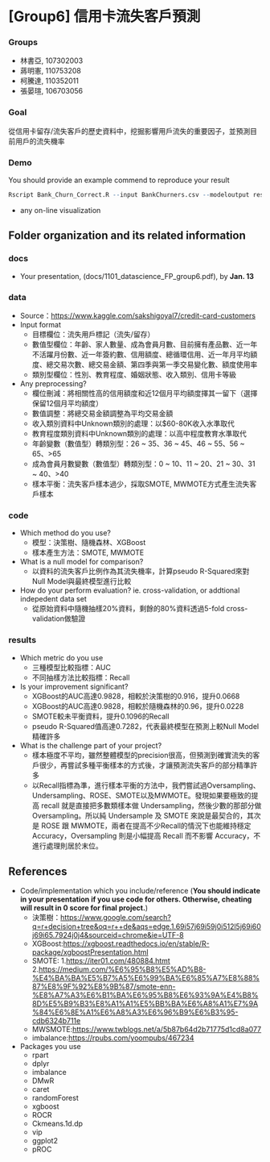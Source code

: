 # [Group6] 信用卡流失客戶預測

### Groups
* 林書亞, 107302003
* 蔣明憲, 110753208
* 柯騰達, 110352011
* 張晏瑄, 106703056

### Goal
從信用卡留存/流失客戶的歷史資料中，挖掘影響用戶流失的重要因子，並預測目前用戶的流失機率

### Demo 
You should provide an example commend to reproduce your result
```R
Rscript Bank_Churn_Correct.R --input BankChurners.csv --modeloutput results/model_performance.csv --sampleoutput results/sample_performance.csv --fsoutput results/fs_performance.csv
```
* any on-line visualization

## Folder organization and its related information

### docs
* Your presentation, (docs/1101_datascience_FP_group6.pdf), by **Jan. 13**


### data

* Source：https://www.kaggle.com/sakshigoyal7/credit-card-customers
* Input format
  * 目標欄位：流失用戶標記（流失/留存）
  * 數值型欄位：年齡、家人數量、成為會員月數、目前擁有產品數、近一年不活躍月份數、近一年簽約數、信用額度、總循環信用、近一年月平均額度、總交易次數、總交易金額、第四季與第一季交易變化數、額度使用率
  * 類別型欄位：性別、教育程度、婚姻狀態、收入類別、信用卡等級
* Any preprocessing?
  * 欄位刪減：將相關性高的信用額度和近12個月平均額度擇其一留下（選擇保留12個月平均額度）
  * 數值調整：將總交易金額調整為平均交易金額
  * 收入類別資料中Unknown類別的處理：以$60-80K收入水準取代
  * 教育程度類別資料中Unknown類別的處理：以高中程度教育水準取代
  * 年齡變數（數值型）轉類別型：26 ~ 35、36 ~ 45、46 ~ 55、56 ~ 65、>65
  * 成為會員月數變數（數值型）轉類別型：0 ~ 10、11 ~ 20、21 ~ 30、31 ~ 40、>40
  * 樣本平衡：流失客戶樣本過少，採取SMOTE, MWMOTE方式產生流失客戶樣本

### code

* Which method do you use?
  * 模型：決策樹、隨機森林、XGBoost
  * 樣本產生方法：SMOTE, MWMOTE
* What is a null model for comparison?
  * 以資料的流失客戶比例作為其流失機率，計算pseudo R-Squared來對Null Model與最終模型進行比較
* How do your perform evaluation? ie. cross-validation, or addtional indepedent data set
  * 從原始資料中隨機抽樣20%資料，剩餘的80%資料透過5-fold cross-validation做驗證


### results

* Which metric do you use 
  * 三種模型比較指標：AUC 
  * 不同抽樣方法比較指標：Recall
* Is your improvement significant?
  * XGBoost的AUC高達0.9828，相較於決策樹的0.916，提升0.0668
  * XGBoost的AUC高達0.9828，相較於隨機森林的0.96，提升0.0228
  * SMOTE較未平衡資料，提升0.1096的Recall
  * pseudo R-Squared值高達0.7282，代表最終模型在預測上較Null Model精確許多
* What is the challenge part of your project?
  * 樣本極度不平均，雖然整體模型的precision很高，但預測到確實流失的客戶很少，再嘗試多種平衡樣本的方式後，才讓預測流失客戶的部分精準許多
  * 以Recall指標為準，進行樣本平衡的方法中，我們嘗試過Oversampling、Undersampling、ROSE、SMOTE以及MWMOTE。發現如果要極致的提高 recall 就是直接把多數類樣本做 Undersampling，然後少數的那部分做 Oversampling。所以純 Undersample 及 SMOTE 來說是最契合的，其次是 ROSE 跟 MWMOTE，兩者在提高不少Recall的情況下也能維持穩定Accuracy，Oversampling 則是小幅提高 Recall 而不影響 Accuracy，不進行處理則居於末位。
## References
* Code/implementation which you include/reference (__You should indicate in your presentation if you use code for others. Otherwise, cheating will result in 0 score for final project.__)
  * 決策樹：https://www.google.com/search?q=r+decision+tree&oq=r++de&aqs=edge.1.69i57j69i59j0i512l5j69i60j69i65.7924j0j4&sourceid=chrome&ie=UTF-8 
  * XGBoost:https://xgboost.readthedocs.io/en/stable/R-package/xgboostPresentation.html
  * SMOTE: 1.https://iter01.com/480884.htmt 2.https://medium.com/%E6%95%B8%E5%AD%B8-%E4%BA%BA%E5%B7%A5%E6%99%BA%E6%85%A7%E8%88%87%E8%9F%92%E8%9B%87/smote-enn-%E8%A7%A3%E6%B1%BA%E6%95%B8%E6%93%9A%E4%B8%8D%E5%B9%B3%E8%A1%A1%E5%BB%BA%E6%A8%A1%E7%9A%84%E6%8E%A1%E6%A8%A3%E6%96%B9%E6%B3%95-cdb6324b711e
  * MWSMOTE:https://www.twblogs.net/a/5b87b64d2b71775d1cd8a077
  * imbalance:https://rpubs.com/yoompubs/467234
* Packages you use
  *  rpart
  *  dplyr
  *  imbalance
  *  DMwR
  *  caret
  *  randomForest
  *  xgboost
  *  ROCR
  *  Ckmeans.1d.dp
  *  vip
  *  ggplot2
  *  pROC
